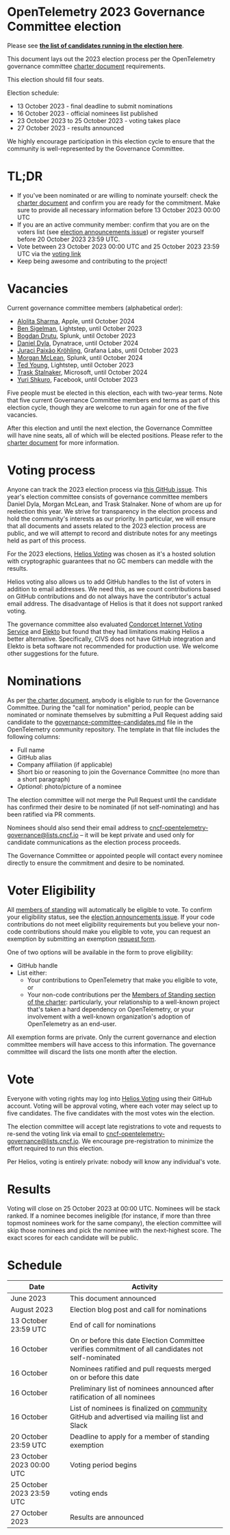 # OpenTelemetry 2023 Governance Committee election

Please see **[the list of candidates running in the election here](./governance-committee-candidates.md)**.

This document lays out the 2023 election process per the OpenTelemetry governance committee [charter document](../../governance-charter.md#establishment-of-a-governance-committee) requirements.

This election should fill four seats.

Election schedule:

* 13 October 2023 - final deadline to submit nominations
* 16 October 2023 - official nominees list published
* 23 October 2023 to 25 October 2023 - voting takes place
* 27 October 2023 - results announced

We highly encourage participation in this election cycle to ensure that the community is well-represented by the Governance Committee.

# TL;DR

* If you've been nominated or are willing to nominate yourself: check the [charter document](../../governance-charter.md) and confirm you are ready for the commitment. Make sure to provide all necessary information before 13 October 2023 00:00 UTC
* If you are an active community member: confirm that you are on the voters list (see [election announcements issue](https://github.com/open-telemetry/community/issues/1561)) or register yourself before 20 October 2023 23:59 UTC.
* Vote between 23 October 2023 00:00 UTC and 25 October 2023 23:59 UTC via the [voting link](https://vote.heliosvoting.org/helios/elections/1ee70ee4-11ce-11ee-aaf8-0a8c9aac83f9/view)
* Keep being awesome and contributing to the project!

# Vacancies

Current governance committee members (alphabetical order):

* [Alolita Sharma](https://github.com/alolita), Apple, until October 2024
* [Ben Sigelman](https://github.com/bhs), Lightstep, until October 2023
* [Bogdan Drutu](https://github.com/BogdanDrutu), Splunk, until October 2023
* [Daniel Dyla](https://github.com/dyladan), Dynatrace, until October 2024
* [Juraci Paixão Kröhling](https://github.com/jpkrohling), Grafana Labs, until October 2023
* [Morgan McLean](https://github.com/mtwo), Splunk, until October 2024
* [Ted Young](https://github.com/tedsuo), Lightstep, until October 2023
* [Trask Stalnaker](https://github.com/trask), Microsoft, until October 2024
* [Yuri Shkuro](https://github.com/yurishkuro), Facebook, until October 2023

Five people must be elected in this election, each with two-year terms. Note that five current Governance Committee members end terms as part of this election cycle, though they are welcome to run again for one of the five vacancies.

After this election and until the next election, the Governance Committee will have nine seats, all of which will be elected positions. Please refer to the [charter document](../../governance-charter.md#establishment-of-a-governance-committee) for more information.

# Voting process

Anyone can track the 2023 election process via [this GitHub issue](https://github.com/open-telemetry/community/issues/1477). This year's election committee consists of governance committee members Daniel Dyla, Morgan McLean, and Trask Stalnaker. None of whom are up for reelection this year. We strive for transparency in the election process and hold the community's interests as our priority. In particular, we will ensure that all documents and assets related to the 2023 election process are public, and we will attempt to record and distribute notes for any meetings held as part of this process.

For the 2023 elections, [Helios Voting](https://vote.heliosvoting.org/) was chosen as it's a hosted solution with cryptographic guarantees that no GC members can meddle with the results. 

Helios voting also allows us to add GitHub handles to the list of voters in addition to email addresses. We need this, as we count contributions based on GitHub contributions and do not always have the contributor's actual email address. The disadvantage of Helios is that it does not support ranked voting.

The governance committee also evaluated [Condorcet Internet Voting Service](https://civs1.civs.us/) and [Elekto](https://elekto.dev/) but found that they had limitations making Helios a better alternative. Specifically, CIVS does not have GitHub integration and Elekto is beta software not recommended for production use. We welcome other suggestions for the future.

# Nominations

As per [the charter document](../../governance-charter.md#establishment-of-a-governance-committee), anybody is eligible to run for the Governance Committee. During the "call for nomination" period, people can be nominated or nominate themselves by submitting a Pull Request adding said candidate to the [governance-committee-candidates.md](./governance-committee-candidates.md) file in the OpenTelemetry community repository. The template in that file includes the following columns:

* Full name
* GitHub alias
* Company affiliation (if applicable)
* Short bio or reasoning to join the Governance Committee (no more than a short paragraph)
* _Optional_: photo/picture of a nominee

The election committee will not merge the Pull Request until the candidate has confirmed their desire to be nominated (if not self-nominating) and has been ratified via PR comments.

Nominees should also send their email address to [cncf-opentelemetry-governance@lists.cncf.io](mailto:cncf-opentelemetry-governance@lists.cncf.io) – it will be kept private and used only for candidate communications as the election process proceeds.

The Governance Committee or appointed people will contact every nominee directly to ensure the commitment and desire to be nominated.

# Voter Eligibility

All [members of standing](../../governance-charter.md#members-of-standing) will automatically be eligible to vote. To confirm your eligibility status, see the [election announcements issue](https://github.com/open-telemetry/community/issues/1561). If your code contributions do not meet eligibility requirements but you believe your non-code contributions should make you eligible to vote, you can request an exemption by submitting an exemption [request form](https://forms.gle/GWuGZKku326pCLUo6).

One of two options will be available in the form to prove eligibility:

* GitHub handle
* List either:
  * Your contributions to OpenTelemetry that make you eligible to vote, or
  * Your non-code contributions per the [Members of Standing section of the charter](../../governance-charter.md#members-of-standing): particularly, your relationship to a well-known project that's taken a hard dependency on OpenTelemetry, or your involvement with a well-known organization's adoption of OpenTelemetry as an end-user.

All exemption forms are private. Only the current governance and election committee members will have access to this information. The governance committee will discard the lists one month after the election.

# Vote

Everyone with voting rights may log into [Helios Voting](https://vote.heliosvoting.org/helios/elections/1ee70ee4-11ce-11ee-aaf8-0a8c9aac83f9/view) using their GitHub account. Voting will be approval voting, where each voter may select up to five candidates. The five candidates with the most votes win the election.

The election committee will accept late registrations to vote and requests to re-send the voting link via email to [cncf-opentelemetry-governance@lists.cncf.io](mailto:cncf-opentelemetry-governance@lists.cncf.io). We encourage pre-registration to minimize the effort required to run this election.

Per Helios, voting is entirely private: nobody will know any individual's vote.

# Results

Voting will close on 25 October 2023 at 00:00 UTC. Nominees will be stack ranked. If a nominee becomes ineligible (for instance, if more than three topmost nominees work for the same company), the election committee will skip those nominees and pick the nominee with the next-highest score. The exact scores for each candidate will be public.

# Schedule

| Date                      | Activity                                                                                                                                   |
| ------------------------- | ------------------------------------------------------------------------------------------------------------------------------------------ |
| June 2023                 | This document announced                                                                                                                    |
| August 2023               | Election blog post and call for nominations                                                                                                |
| 13 October 23:59 UTC      | End of call for nominations                                                                                                                |
| 16 October                | On or before this date Election Committee verifies commitment of all candidates not self-nominated                                         |
| 16 October                | Nominees ratified and pull requests merged on or before this date                                                                          |
| 16 October                | Preliminary list of nominees announced after ratification of all nominees                                                                  |
| 16 October                | List of nominees is finalized on [community](https://github.com/open-telemetry/community) GitHub and advertised via mailing list and Slack |
| 20 October 23:59 UTC      | Deadline to apply for a member of standing exemption                                                                                       |
| 23 October 2023 00:00 UTC | Voting period begins                                                                                                                       |
| 25 October 2023 23:59 UTC | voting ends                                                                                                                                |
| 27 October 2023           | Results are announced                                                                                                                      |
